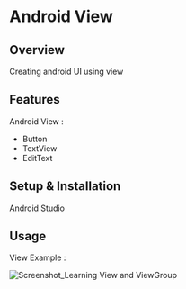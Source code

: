 # Android View

## Overview
Creating android UI using view

## Features
Android View :
- Button
- TextView
- EditText

## Setup & Installation 
Android Studio

## Usage
View Example :

![Screenshot_Learning View and ViewGroup](https://user-images.githubusercontent.com/56164259/68088598-59b20f80-fe93-11e9-852d-100761101929.png)
